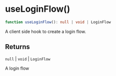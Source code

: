 # useLoginFlow()

```ts
function useLoginFlow(): null | void | LoginFlow
```

A client side hook to create a login flow.

## Returns

`null` \| `void` \| `LoginFlow`

A login flow
